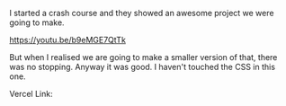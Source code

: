 I started a crash course and they showed an awesome project we were going to make.

https://youtu.be/b9eMGE7QtTk

But when I realised we are going to make a smaller version of that, there was no stopping. Anyway it was good. I haven't touched the CSS in this one.

Vercel Link:
